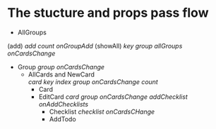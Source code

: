 # The stucture and props pass flow

- AllGroups

(add)
_add_
_count_
_onGroupAdd_
(showAll)
_key_
_group_
_allGroups_
_onCardsChange_

- Group
  _group_
  _onCardsChange_
  - AllCards and NewCard  
     _card_
    _key_
    _index_
    _group_
    _onCardsChange_ _count_
    - Card
    - EditCard
      _card_
      _group_
      _onCardsChange_
      _addChecklist_
      _onAddChecklists_
      - Checklist
        _checklist_
        _onCardsCHange_
      - AddTodo
